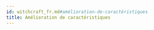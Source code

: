 ```yaml
---
id: witchcraft_fr.md#amélioration-de-caractéristiques
title: Amélioration de caractéristiques
---
```


